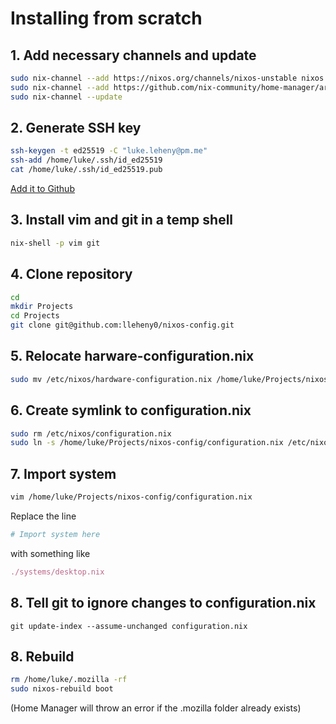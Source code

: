 # Installing from scratch

## 1. Add necessary channels and update

```sh
sudo nix-channel --add https://nixos.org/channels/nixos-unstable nixos
sudo nix-channel --add https://github.com/nix-community/home-manager/archive/master.tar.gz home-manager
sudo nix-channel --update
```

## 2. Generate SSH key

```sh
ssh-keygen -t ed25519 -C "luke.leheny@pm.me"
ssh-add /home/luke/.ssh/id_ed25519
cat /home/luke/.ssh/id_ed25519.pub
```

[Add it to Github](https://github.com/settings/ssh/new)

## 3. Install vim and git in a temp shell

```sh
nix-shell -p vim git
```

## 4. Clone repository

```sh
cd
mkdir Projects
cd Projects
git clone git@github.com:lleheny0/nixos-config.git
```

## 5. Relocate harware-configuration.nix

```sh
sudo mv /etc/nixos/hardware-configuration.nix /home/luke/Projects/nixos-config/
```

## 6. Create symlink to configuration.nix

```sh
sudo rm /etc/nixos/configuration.nix
sudo ln -s /home/luke/Projects/nixos-config/configuration.nix /etc/nixos/configuration.nix
```

## 7. Import system

```sh
vim /home/luke/Projects/nixos-config/configuration.nix
```

Replace the line

```nix
# Import system here
```

with something like

```nix
./systems/desktop.nix
```

## 8. Tell git to ignore changes to configuration.nix

```
git update-index --assume-unchanged configuration.nix
```

## 8. Rebuild

```sh
rm /home/luke/.mozilla -rf
sudo nixos-rebuild boot
```

(Home Manager will throw an error if the .mozilla folder already exists)

